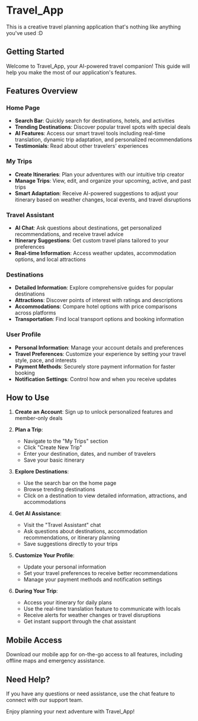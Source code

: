 # Travel_App
This is a creative travel planning application that's nothing like anything you've used :D

## Getting Started

Welcome to Travel_App, your AI-powered travel companion! This guide will help you make the most of our application's features.

## Features Overview

### Home Page
- **Search Bar**: Quickly search for destinations, hotels, and activities
- **Trending Destinations**: Discover popular travel spots with special deals
- **AI Features**: Access our smart travel tools including real-time translation, dynamic trip adaptation, and personalized recommendations
- **Testimonials**: Read about other travelers' experiences

### My Trips
- **Create Itineraries**: Plan your adventures with our intuitive trip creator
- **Manage Trips**: View, edit, and organize your upcoming, active, and past trips
- **Smart Adaptation**: Receive AI-powered suggestions to adjust your itinerary based on weather changes, local events, and travel disruptions

### Travel Assistant
- **AI Chat**: Ask questions about destinations, get personalized recommendations, and receive travel advice
- **Itinerary Suggestions**: Get custom travel plans tailored to your preferences
- **Real-time Information**: Access weather updates, accommodation options, and local attractions

### Destinations
- **Detailed Information**: Explore comprehensive guides for popular destinations
- **Attractions**: Discover points of interest with ratings and descriptions
- **Accommodations**: Compare hotel options with price comparisons across platforms
- **Transportation**: Find local transport options and booking information

### User Profile
- **Personal Information**: Manage your account details and preferences
- **Travel Preferences**: Customize your experience by setting your travel style, pace, and interests
- **Payment Methods**: Securely store payment information for faster booking
- **Notification Settings**: Control how and when you receive updates

## How to Use

1. **Create an Account**: Sign up to unlock personalized features and member-only deals

2. **Plan a Trip**:
   - Navigate to the "My Trips" section
   - Click "Create New Trip"
   - Enter your destination, dates, and number of travelers
   - Save your basic itinerary

3. **Explore Destinations**:
   - Use the search bar on the home page
   - Browse trending destinations
   - Click on a destination to view detailed information, attractions, and accommodations

4. **Get AI Assistance**:
   - Visit the "Travel Assistant" chat
   - Ask questions about destinations, accommodation recommendations, or itinerary planning
   - Save suggestions directly to your trips

5. **Customize Your Profile**:
   - Update your personal information
   - Set your travel preferences to receive better recommendations
   - Manage your payment methods and notification settings

6. **During Your Trip**:
   - Access your itinerary for daily plans
   - Use the real-time translation feature to communicate with locals
   - Receive alerts for weather changes or travel disruptions
   - Get instant support through the chat assistant

## Mobile Access

Download our mobile app for on-the-go access to all features, including offline maps and emergency assistance.

## Need Help?

If you have any questions or need assistance, use the chat feature to connect with our support team.

Enjoy planning your next adventure with Travel_App!

